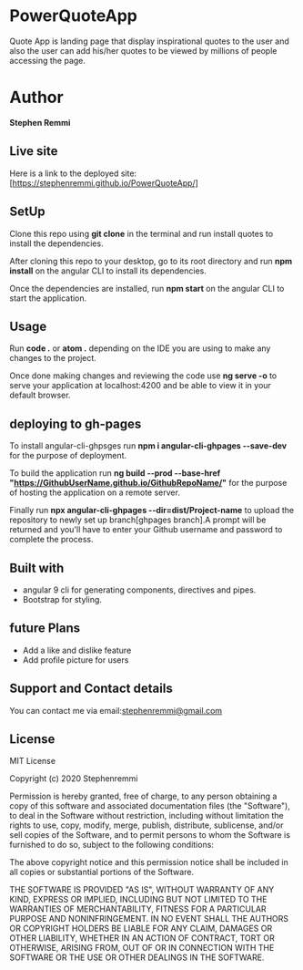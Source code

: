 # PowerQuoteApp
Quote App is landing page that display inspirational quotes to the user and also the user can add his/her quotes to be viewed by millions of people accessing the page.
# Author

**Stephen Remmi**

## Live site
Here is a link to the deployed site:[https://stephenremmi.github.io/PowerQuoteApp/]

## SetUp
Clone this repo using  **git clone** in the terminal and run install quotes to install the dependencies.

After cloning this repo to your desktop, go to its root directory and run **npm install** on the angular CLI to install its dependencies.

Once the dependencies are installed, run **npm start** on the angular CLI to start the application.

## Usage 
Run **code .** or **atom .**  depending on the IDE you are using to make any changes to the project.

Once done making changes and reviewing the code use **ng serve -o** to serve your application at localhost:4200 and be able to view it in your default browser.

## deploying to gh-pages
To install angular-cli-ghpsges run **npm i angular-cli-ghpages --save-dev** for the purpose of deployment.

To build the application run **ng build --prod --base-href "https://GithubUserName.github.io/GithubRepoName/"** for the purpose of hosting the application on a remote server.

Finally run **npx angular-cli-ghpages --dir=dist/Project-name** to upload the repository to newly set up branch[ghpages branch].A prompt will be returned and you'll have to enter your Github username and password to complete the process.

## Built with
+ angular 9 cli for generating components, directives and pipes.
+ Bootstrap for styling.

## future Plans
+ Add a like and  dislike feature
+ Add profile picture for users

## Support and Contact details
You can contact me via email:stephenremmi@gmail.com

## License

MIT License

Copyright (c) 2020 Stephenremmi

Permission is hereby granted, free of charge, to any person obtaining a copy
of this software and associated documentation files (the "Software"), to deal
in the Software without restriction, including without limitation the rights
to use, copy, modify, merge, publish, distribute, sublicense, and/or sell
copies of the Software, and to permit persons to whom the Software is
furnished to do so, subject to the following conditions:

The above copyright notice and this permission notice shall be included in all
copies or substantial portions of the Software.

THE SOFTWARE IS PROVIDED "AS IS", WITHOUT WARRANTY OF ANY KIND, EXPRESS OR
IMPLIED, INCLUDING BUT NOT LIMITED TO THE WARRANTIES OF MERCHANTABILITY,
FITNESS FOR A PARTICULAR PURPOSE AND NONINFRINGEMENT. IN NO EVENT SHALL THE
AUTHORS OR COPYRIGHT HOLDERS BE LIABLE FOR ANY CLAIM, DAMAGES OR OTHER
LIABILITY, WHETHER IN AN ACTION OF CONTRACT, TORT OR OTHERWISE, ARISING FROM,
OUT OF OR IN CONNECTION WITH THE SOFTWARE OR THE USE OR OTHER DEALINGS IN THE
SOFTWARE.


